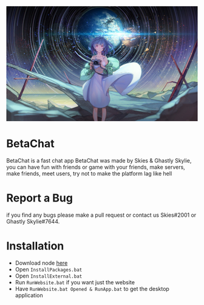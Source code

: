 <img src="./banner.jpg">

# BetaChat
BetaChat is a fast chat app BetaChat was made by Skies & Ghastly Skylie, you can have fun with friends or game with your friends, make servers, make friends, meet users, try not to make the platform lag like hell

# Report a Bug
if you find any bugs please make a pull request or contact us Skies#2001 or Ghastly Skylie#7644.

# Installation
- Download node [here](https://nodejs.org/en/) 
- Open `InstallPackages.bat`
- Open `InstallExternal.bat`
- Run `RunWebsite.bat` if you want just the website
- Have `RunWebsite.bat Opened & RunApp.bat` to get the desktop application
